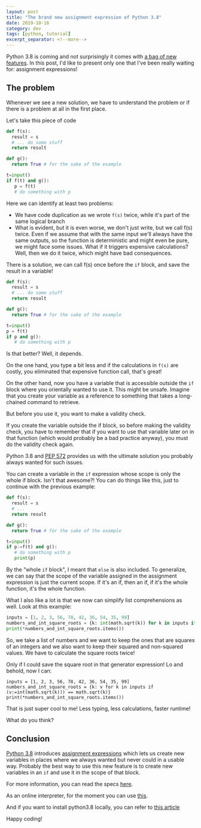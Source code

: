 ```yaml
---
layout: post
title: "The brand new assignment expression of Python 3.8"
date: 2019-10-16
category: dev
tags: [python, tutorial]
excerpt_separator: <!--more-->
---
```

Python 3.8 is coming and not surprisingly it comes with [a bag of new features](https://docs.python.org/3.9/whatsnew/3.8.html). In this post, I'd like to present only one that I've been really waiting for: assignment expressions!
<!--more-->
## The problem

Whenever we see a new solution, we have to understand the problem or if there is a problem at all in the first place.

Let's take this piece of code

```py
def f(s):
  result = s
  # ... do some stuff
  return result

def g():
  return True # for the sake of the example

t=input()
if f(t) and g():
   p = f(t)
   # do something with p
```

Here we can identify at least two problems:

* We have code duplication as we wrote `f(s)` twice, while it's part of the same logical branch
* What is evident, but it is even worse, we don't just write, but we call f(s) twice. Even if we assume that with the same input we'll always have the same outputs, so the function is deterministic and might even be pure, we might face some issues. What if it triggers expensive calculations? Well, then we do it twice, which might have bad consequences.

There is a solution, we can call f(s) once before the `if` block, and save the result in a variable!

```py
def f(s):
  result = s
  # ... do some stuff
  return result

def g():
  return True # for the sake of the example

t=input()
p = f(t)
if p and g():
   # do something with p
```

Is that better? Well, it depends.

On the one hand, you type a bit less and if the calculations in `f(s)` are costly, you eliminated that expensive function call, that's great!

On the other hand, now you have a variable that is accessible outside the `if` block where you orientally wanted to use it. This might be unsafe. Imagine that you create your variable as a reference to something that takes a long-chained command to retrieve.

But before you use it, you want to make a validity check.

If you create the variable outside the if block, so before making the validity check, you have to remember that if you want to use that variable later on in that function (which would probably be a bad practice anyway), you must do the validity check again.

Python 3.8 and [PEP 572](https://www.python.org/dev/peps/pep-0572/) provides us with the ultimate solution you probably always wanted for such issues.

You can create a variable in the `if` expression whose scope is only the whole if block. Isn't that awesome?! You can do things like this, just to continue with the previous example:


```py
def f(s):
  result = s
  # ...
  return result

def g():
  return True # for the sake of the example

t=input()
if p:=f(t) and g():
   # do something with p
   print(p)
```

By the "whole `if` block", I meant that `else` is also included. To generalize, we can say that the scope of the variable assigned in the assignment expression is just the current scope. If it's an if, then an if, if it's the whole function, it's the whole function.

What I also like a lot is that we now can simplify list comprehensions as well. Look at this example:

```py
inputs = [1, 2, 3, 56, 78, 42, 36, 54, 35, 99]
numbers_and_int_square_roots = {k: int(math.sqrt(k)) for k in inputs if int(math.sqrt(k)) == math.sqrt(k)}
print(*numbers_and_int_square_roots.items())
```
So, we take a list of numbers and we want to keep the ones that are squares of an integers and we also want to keep their squared and non-squared values. We have to calculate the square roots twice!

Only if I could save the square root in that generator expression! Lo and behold, now I can:

```
inputs = [1, 2, 3, 56, 78, 42, 36, 54, 35, 99]
numbers_and_int_square_roots = {k: v for k in inputs if (v:=int(math.sqrt(k))) == math.sqrt(k)}
print(*numbers_and_int_square_roots.items())
```
That is just super cool to me! Less typing, less calculations, faster runtime!

What do you think?

## Conclusion

[Python 3.8](https://docs.python.org/3.9/whatsnew/3.8.html) introduces [assignment expressions](https://www.python.org/dev/peps/pep-0572/) which lets us create new variables in places where we always wanted but never could in a usable way. Probably the best way to use this new feature is to create new variables in an `if` and use it in the scope of that block.

For more information, you can read the specs [here](https://www.python.org/dev/peps/pep-0572/).

As an online interpreter, for the moment you can use [this](https://tio.run/#python38pr).

And if you want to install python3.8 locally, you can refer to [this article](https://dev.to/mortoray/how-to-install-python-3-8-on-ubuntu-1bp4)

Happy coding!